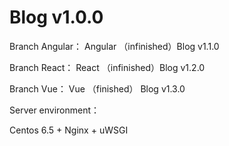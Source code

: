# Blog v1.0.0

Branch Angular： Angular （infinished）Blog v1.1.0

Branch React： React   （infinished）Blog v1.2.0

Branch Vue： Vue     （finished） Blog v1.3.0


Server environment：
      
   Centos 6.5 + Nginx + uWSGI
  
